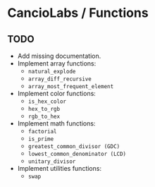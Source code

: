 # CancioLabs / Functions

## TODO

* Add missing documentation.
* Implement array functions:
  * `natural_explode`
  * `array_diff_recursive`
  * `array_most_frequent_element`
* Implement color functions:
  * `is_hex_color`
  * `hex_to_rgb`
  * `rgb_to_hex`
* Implement math functions:
  * `factorial`
  * `is_prime`
  * `greatest_common_divisor (GDC)`
  * `lowest_common_denominator (LCD)` 
  * `unitary_divisor`
* Implement utilities functions:
  * `swap`
